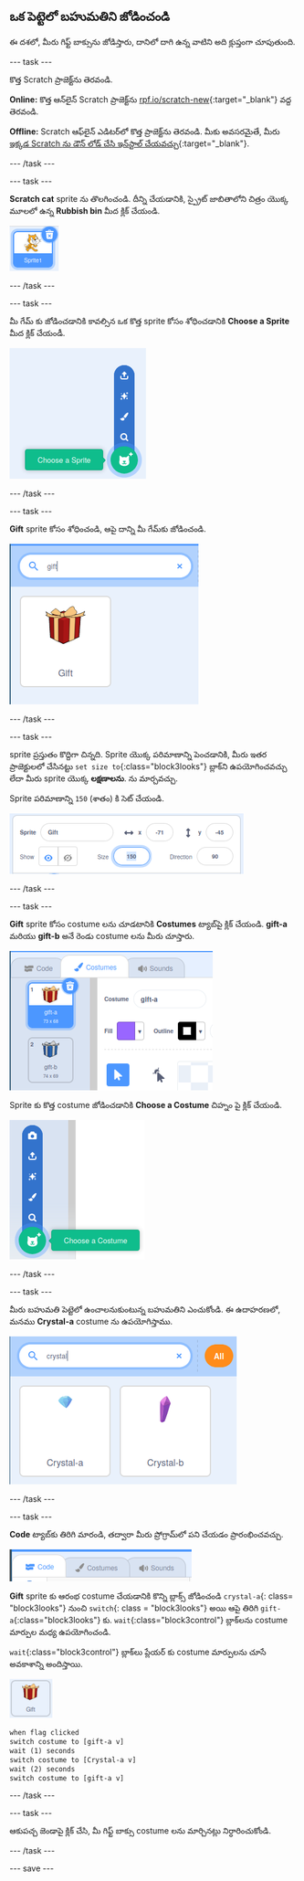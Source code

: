 ## ఒక పెట్టెలో బహుమతిని జోడించండి

ఈ దశలో, మీరు గిఫ్ట్ బాక్సును జోడిస్తారు, దానిలో దాగి ఉన్న వాటిని అది క్లుప్తంగా చూపుతుంది.

--- task ---

కొత్త Scratch ప్రాజెక్ట్‌ను తెరవండి.

**Online:** కొత్త ఆన్‌లైన్ Scratch ప్రాజెక్ట్‌ను [rpf.io/scratch-new](http://rpf.io/scratch-new){:target="_blank"} వద్ద తెరవండి.

**Offline:** Scratch ఆఫ్‌లైన్ ఎడిటర్‌లో కొత్త ప్రాజెక్ట్‌ను తెరవండి. మీకు అవసరమైతే, మీరు [ఇక్కడ Scratch ను డౌన్ లోడ్ చేసి ఇన్‌స్టాల్ చేయవచ్చు](http://rpf.io/scratchoff){:target="_blank"}.

--- /task ---

--- task ---

**Scratch cat** sprite ను తొలగించండి. దీన్ని చేయడానికి, స్ప్రైట్ జాబితాలోని చిత్రం యొక్క మూలలో ఉన్న **Rubbish bin** మీద క్లిక్ చేయండి.

![ఎగువ కుడి చేతి మూలలో ట్రాష్‌కాన్‌తో Scratch cat చిహ్నాన్ని చూపుతున్న చిత్రం](images/delete-cat.png)

--- /task ---

--- task ---

మీ గేమ్ కు జోడించడానికి కావల్సిన ఒక కొత్త sprite కోసం శోధించడానికి **Choose a Sprite** మీద క్లిక్ చేయండీ.

![విస్తరించిన ఎంపికలతో choose sprite చిహ్నాన్ని చూపుతున్న చిత్రం](images/choose-sprite.png)

--- /task ---

--- task ---

**Gift** sprite కోసం శోధించండి, ఆపై దాన్ని మీ గేమ్‌కు జోడించండి.

!["gift" టైప్ చేయబడిన సెర్చ్ బార్ మరియు దాని క్రింద Gift spriteని చూపుతున్న చిత్రం](images/add-gift.png)

--- /task ---

--- task ---

sprite ప్రస్తుతం కొద్దిగా చిన్నది. Sprite యొక్క పరిమాణాన్ని పెంచడానికి, మీరు ఇతర ప్రాజెక్టులలో చేసినట్టు `set size to`{:class="block3looks"} బ్లాక్‌ని ఉపయోగించవచ్చు లేదా మీరు sprite యొక్క **లక్షణాలను**. ను మార్చవచ్చు.

Sprite పరిమాణాన్ని `150` (శాతం) కి సెట్ చేయండి.

![150 శాతానికి సెట్ చేయబడిన పరిమాణంతో sprite లక్షణాలను చూపుతున్న చిత్రం](images/set-size.png)

--- /task ---

--- task ---

**Gift** sprite కోసం costume లను చూడటానికి **Costumes** ట్యాబ్‌పై క్లిక్ చేయండి. **gift-a** మరియు **gift-b** అనే రెండు costume లను మీరు చూస్తారు.

![రెండు డిఫాల్ట్ costume లతో పాటు gift sprite కోసం costume ట్యాబ్‌ను చూపుతున్న చిత్రం](images/gift-costumes.png)

Sprite కు కొత్త costume జోడించడానికి **Choose a Costume** చిహ్నం పై క్లిక్ చేయండి.

![విస్తరించిన choose a costume చిహ్నాన్ని చూపుతున్న చిత్రం](images/choose-costume.png)

--- /task ---

--- task ---

మీరు బహుమతి పెట్టెలో ఉంచాలనుకుంటున్న బహుమతిని ఎంచుకోండి. ఈ ఉదాహరణలో, మనము **Crystal-a** costume ను ఉపయోగిస్తాము.

![crystal costume కోసం శోధనను చూపుతున్న చిత్రం, Crystal-a మరియు Crystal-b చూపబడింది](images/choose-crystal-costume.png)

--- /task ---

--- task ---

**Code** ట్యాబ్‌కు తిరిగి మారండి, తద్వారా మీరు ప్రోగ్రామ్‌లో పని చేయడం ప్రారంభించవచ్చు.

![కోడ్ ట్యాబ్‌ని చూపుతున్న చిత్రం ఎంచుకోబడింది](images/code-tab.png)

**Gift** sprite కు ఆరంభ costume చేయడానికి కొన్ని బ్లాక్స్ జోడించండి `crystal-a`{: class= "block3looks"} నుంచి `switch`{: class = "block3looks"} అయి ఆపై తిరిగి `gift-a`{:class="block3looks"} కు. `wait`{:class="block3control"} బ్లాక్‌లను costume మార్పుల మధ్య ఉపయోగించండి.

`wait`{:class="block3control"} బ్లాక్‌లు ప్లేయర్ కు costume మార్పులను చూసే అవకాశాన్ని అందిస్తాయి.

![gift sprite యొక్క చిత్రం](images/gift-sprite.png)

```blocks3
when flag clicked
switch costume to [gift-a v]
wait (1) seconds
switch costume to [Crystal-a v]
wait (2) seconds
switch costume to [gift-a v]
```

--- /task ---

--- task ---

ఆకుపచ్చ జెండాపై క్లిక్ చేసి, మీ గిఫ్ట్ బాక్సు costume లను మార్చినట్లు నిర్ధారించుకోండి.

--- /task ---

--- save ---

